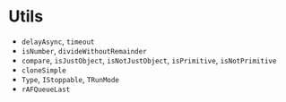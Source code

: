 # Utils

- `delayAsync`, `timeout`
- `isNumber`, `divideWithoutRemainder`
- `compare`, `isJustObject`, `isNotJustObject`, `isPrimitive`, `isNotPrimitive`
- `cloneSimple`
- `Type`, `IStoppable`, `TRunMode`
- `rAFQueueLast`
